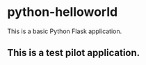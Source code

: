 # python-helloworld

This is a basic Python Flask application.

## This is a test pilot application.
